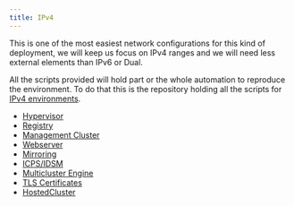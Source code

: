 ```yaml
---
title: IPv4
---
```


This is one of the most easiest network configurations for this kind of deployment, we will keep us focus on IPv4 ranges and we will need less external elements than IPv6 or Dual.

All the scripts provided will hold part or the whole automation to reproduce the environment. To do that this is the repository holding all the scripts for [IPv4 environments](https://github.com/jparrill/hypershift-disconnected/tree/main/assets/ipv4).

- [Hypervisor](hypervisor/)
- [Registry](registry/)
- [Management Cluster](management-cluster/)
- [Webserver](webserver/)
- [Mirroring](mirror/)
- [ICPS/IDSM](icsp/)
- [Multicluster Engine](mce/)
- [TLS Certificates](tls-certificates/)
- [HostedCluster](hostedcluster/)